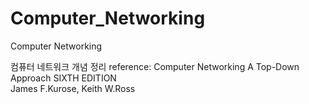 # Computer_Networking
Computer Networking

컴퓨터 네트워크 개념 정리 
reference: Computer Networking A Top-Down Approach SIXTH EDITION  
James F.Kurose, Keith W.Ross  
